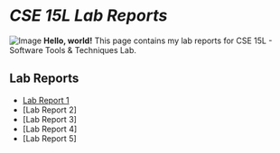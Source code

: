 # *CSE 15L Lab Reports*

![Image](https://cogsci.ucsd.edu/_images/homepage-v5/geisel2-1st-cogsci.png)
**Hello, world!** This page contains my lab reports for CSE 15L - Software Tools & Techniques Lab.

## Lab Reports
* [Lab Report 1](https://nchlscrawley.github.io/cse15l-lab-reports/lab-report-1-week-2.html)
* [Lab Report 2]
* [Lab Report 3]
* [Lab Report 4]
* [Lab Report 5]
